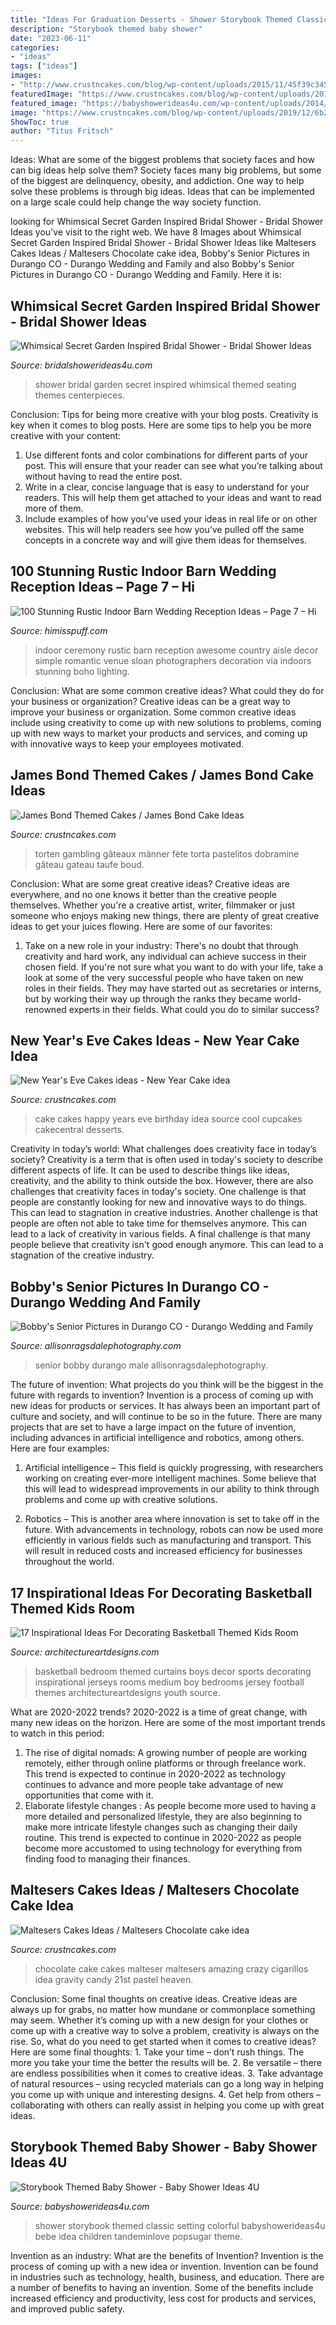 ```yaml
---
title: "Ideas For Graduation Desserts - Shower Storybook Themed Classic Setting Colorful Babyshowerideas4u Bebe Idea Children Tandeminlove Popsugar Theme"
description: "Storybook themed baby shower"
date: "2023-06-11"
categories:
- "ideas"
tags: ["ideas"]
images:
- "http://www.crustncakes.com/blog/wp-content/uploads/2015/11/45f39c345eae512e201b8aba4c85d7f4.jpg"
featuredImage: "https://www.crustncakes.com/blog/wp-content/uploads/2019/12/6b29a29a564a205ba288aa708a5f3363.jpg"
featured_image: "https://babyshowerideas4u.com/wp-content/uploads/2014/08/Classic-Storybook-Themed-Shower-3.jpg"
image: "https://www.crustncakes.com/blog/wp-content/uploads/2019/12/6b29a29a564a205ba288aa708a5f3363.jpg"
ShowToc: true
author: "Titus Fritsch"
---
```



Ideas: What are some of the biggest problems that society faces and how can big ideas help solve them?
Society faces many big problems, but some of the biggest are delinquency, obesity, and addiction. One way to help solve these problems is through big ideas. Ideas that can be implemented on a large scale could help change the way society function.

	

		
looking for Whimsical Secret Garden Inspired Bridal Shower - Bridal Shower Ideas you've visit to the right web. We have 8 Images about Whimsical Secret Garden Inspired Bridal Shower - Bridal Shower Ideas like Maltesers Cakes Ideas / Maltesers Chocolate cake idea, Bobby&#039;s Senior Pictures in Durango CO - Durango Wedding and Family and also Bobby&#039;s Senior Pictures in Durango CO - Durango Wedding and Family. Here it is:
		
    
## Whimsical Secret Garden Inspired Bridal Shower - Bridal Shower Ideas

<img loading=lazy src="https://www.bridalshowerideas4u.com/wp-content/uploads/2016/04/Whimsical-Secret-Garden-Inspired-Bridal-Shower-Visitor-Seating.jpg" onerror="this.onerror=null;this.src='https://tse2.mm.bing.net/th?id=OIP.qD4VjC-Y1XYInNWde-NAWQHaLH&amp;pid=15.1';" alt="Whimsical Secret Garden Inspired Bridal Shower - Bridal Shower Ideas">

_Source: bridalshowerideas4u.com_

>shower bridal garden secret inspired whimsical themed seating themes centerpieces. 

	

Conclusion: Tips for being more creative with your blog posts.
Creativity is key when it comes to blog posts. Here are some tips to help you be more creative with your content: 
1. Use different fonts and color combinations for different parts of your post. This will ensure that your reader can see what you’re talking about without having to read the entire post. 
2. Write in a clear, concise language that is easy to understand for your readers. This will help them get attached to your ideas and want to read more of them. 
3. Include examples of how you’ve used your ideas in real life or on other websites. This will help readers see how you’ve pulled off the same concepts in a concrete way and will give them ideas for themselves. 

    
## 100 Stunning Rustic Indoor Barn Wedding Reception Ideas – Page 7 – Hi

<img loading=lazy src="https://www.himisspuff.com/wp-content/uploads/2016/04/romantic-wedding-ceremony-photo-by-Sloan-Photographers.jpg" onerror="this.onerror=null;this.src='https://tse2.mm.bing.net/th?id=OIP.eLPYkJttxK6lZ_JjA8qfnQHaLH&amp;pid=15.1';" alt="100 Stunning Rustic Indoor Barn Wedding Reception Ideas – Page 7 – Hi">

_Source: himisspuff.com_

>indoor ceremony rustic barn reception awesome country aisle decor simple romantic venue sloan photographers decoration via indoors stunning boho lighting. 

	

Conclusion: What are some common creative ideas? What could they do for your business or organization?
Creative ideas can be a great way to improve your business or organization. Some common creative ideas include using creativity to come up with new solutions to problems, coming up with new ways to market your products and services, and coming up with innovative ways to keep your employees motivated.

    
## James Bond Themed Cakes / James Bond Cake Ideas

<img loading=lazy src="http://www.crustncakes.com/blog/wp-content/uploads/2015/11/45f39c345eae512e201b8aba4c85d7f4.jpg" onerror="this.onerror=null;this.src='https://tse1.mm.bing.net/th?id=OIP.YDDo_tK7Z_9bCkZtb7fg6wHaJ3&amp;pid=15.1';" alt="James Bond Themed Cakes / James Bond Cake Ideas">

_Source: crustncakes.com_

>torten gambling gâteaux männer fète torta pastelitos dobramine gâteau gateau taufe boud. 

	

Conclusion: What are some great creative ideas?
Creative ideas are everywhere, and no one knows it better than the creative people themselves. Whether you're a creative artist, writer, filmmaker or just someone who enjoys making new things, there are plenty of great creative ideas to get your juices flowing. Here are some of our favorites: 
1. Take on a new role in your industry: There's no doubt that through creativity and hard work, any individual can achieve success in their chosen field. If you're not sure what you want to do with your life, take a look at some of the very successful people who have taken on new roles in their fields. They may have started out as secretaries or interns, but by working their way up through the ranks they became world-renowned experts in their fields. What could you do to similar success? 


    
## New Year&#039;s Eve Cakes Ideas - New Year Cake Idea

<img loading=lazy src="https://www.crustncakes.com/blog/wp-content/uploads/2019/12/6b29a29a564a205ba288aa708a5f3363.jpg" onerror="this.onerror=null;this.src='https://tse4.mm.bing.net/th?id=OIP.nCOzaowkB3IJcB48Ld6mOgHaJ4&amp;pid=15.1';" alt="New Year&#039;s Eve Cakes ideas - New Year Cake idea">

_Source: crustncakes.com_

>cake cakes happy years eve birthday idea source cool cupcakes cakecentral desserts. 

	

Creativity in today’s world: What challenges does creativity face in today’s society?
Creativity is a term that is often used in today's society to describe different aspects of life. It can be used to describe things like ideas, creativity, and the ability to think outside the box. However, there are also challenges that creativity faces in today's society. One challenge is that people are constantly looking for new and innovative ways to do things. This can lead to stagnation in creative industries. Another challenge is that people are often not able to take time for themselves anymore. This can lead to a lack of creativity in various fields. A final challenge is that many people believe that creativity isn't good enough anymore. This can lead to a stagnation of the creative industry.

    
## Bobby&#039;s Senior Pictures In Durango CO - Durango Wedding And Family

<img loading=lazy src="https://allisonragsdalephotography.com/wp-content/uploads/2013/11/allisonragsdalephotography-8585.jpg" onerror="this.onerror=null;this.src='https://tse4.mm.bing.net/th?id=OIP.hbE4fHmJGPKA_gcicrFWNgHaLI&amp;pid=15.1';" alt="Bobby&#039;s Senior Pictures in Durango CO - Durango Wedding and Family">

_Source: allisonragsdalephotography.com_

>senior bobby durango male allisonragsdalephotography. 

	

The future of invention: What projects do you think will be the biggest in the future with regards to invention?
Invention is a process of coming up with new ideas for products or services. It has always been an important part of culture and society, and will continue to be so in the future. There are many projects that are set to have a large impact on the future of invention, including advances in artificial intelligence and robotics, among others. Here are four examples:
1) Artificial intelligence – This field is quickly progressing, with researchers working on creating ever-more intelligent machines. Some believe that this will lead to widespread improvements in our ability to think through problems and come up with creative solutions.

2) Robotics – This is another area where innovation is set to take off in the future. With advancements in technology, robots can now be used more efficiently in various fields such as manufacturing and transport. This will result in reduced costs and increased efficiency for businesses throughout the world.

    
## 17 Inspirational Ideas For Decorating Basketball Themed Kids Room

<img loading=lazy src="https://www.architectureartdesigns.com/wp-content/uploads/2016/11/9-32-630x473.jpg" onerror="this.onerror=null;this.src='https://tse3.mm.bing.net/th?id=OIP.UTs30Z6LwnPNdJn6aJ_yBQHaFj&amp;pid=15.1';" alt="17 Inspirational Ideas For Decorating Basketball Themed Kids Room">

_Source: architectureartdesigns.com_

>basketball bedroom themed curtains boys decor sports decorating inspirational jerseys rooms medium boy bedrooms jersey football themes architectureartdesigns youth source. 

	

What are 2020-2022 trends?
2020-2022 is a time of great change, with many new ideas on the horizon. Here are some of the most important trends to watch in this period: 
1. The rise of digital nomads: A growing number of people are working remotely, either through online platforms or through freelance work. This trend is expected to continue in 2020-2022 as technology continues to advance and more people take advantage of new opportunities that come with it. 
2. Elaborate lifestyle changes : As people become more used to having a more detailed and personalized lifestyle, they are also beginning to make more intricate lifestyle changes such as changing their daily routine. This trend is expected to continue in 2020-2022 as people become more accustomed to using technology for everything from finding food to managing their finances. 

    
## Maltesers Cakes Ideas / Maltesers Chocolate Cake Idea

<img loading=lazy src="http://www.crustncakes.com/blog/wp-content/uploads/2015/10/a26356fdb426e9a6ee24a056a4119d9a-681x1024.jpg" onerror="this.onerror=null;this.src='https://tse4.mm.bing.net/th?id=OIP.VMkc2yPqzUsLrrcwJDAUKQHaLI&amp;pid=15.1';" alt="Maltesers Cakes Ideas / Maltesers Chocolate cake idea">

_Source: crustncakes.com_

>chocolate cake cakes malteser maltesers amazing crazy cigarillos idea gravity candy 21st pastel heaven. 

	

Conclusion: Some final thoughts on creative ideas.
Creative ideas are always up for grabs, no matter how mundane or commonplace something may seem. Whether it’s coming up with a new design for your clothes or come up with a creative way to solve a problem, creativity is always on the rise. So, what do you need to get started when it comes to creative ideas? Here are some final thoughts: 1. Take your time – don’t rush things. The more you take your time the better the results will be. 2. Be versatile – there are endless possibilities when it comes to creative ideas. 3. Take advantage of natural resources – using recycled materials can go a long way in helping you come up with unique and interesting designs. 4. Get help from others – collaborating with others can really assist in helping you come up with great ideas. 
    
## Storybook Themed Baby Shower - Baby Shower Ideas 4U

<img loading=lazy src="https://babyshowerideas4u.com/wp-content/uploads/2014/08/Classic-Storybook-Themed-Shower-3.jpg" onerror="this.onerror=null;this.src='https://tse4.mm.bing.net/th?id=OIP.w5V0cI8D1ki35NVaHG-5WAHaLH&amp;pid=15.1';" alt="Storybook Themed Baby Shower - Baby Shower Ideas 4U">

_Source: babyshowerideas4u.com_

>shower storybook themed classic setting colorful babyshowerideas4u bebe idea children tandeminlove popsugar theme. 

	

Invention as an industry: What are the benefits of Invention?
Invention is the process of coming up with a new idea or invention. Invention can be found in industries such as technology, health, business, and education. There are a number of benefits to having an invention. Some of the benefits include increased efficiency and productivity, less cost for products and services, and improved public safety.

